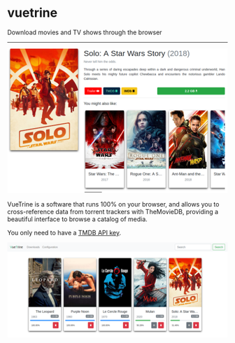 # vuetrine

Download movies and TV shows through the browser

---

![Downloads](./readme/hansolo.png)

VueTrine is a software that runs 100% on your browser, and allows you to cross-reference data from torrent trackers with TheMovieDB, providing a beautiful interface to browse a catalog of media.

You only need to have a [TMDB API key](https://www.themoviedb.org/settings/api).

![Downloads](./readme/downloads.png)
